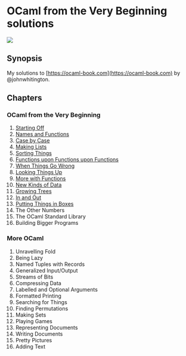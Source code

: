 # OCaml from the Very Beginning solutions

![](https://github.com/rizo/awesome-ocaml/raw/master/colour-logo.png)

## Synopsis

My solutions to [https://ocaml-book.com](https://ocaml-book.com) by @johnwhitington.

## Chapters

### OCaml from the Very Beginning

1. [Starting Off](/book/ocaml-from-the-very-beginning/starting-off.md)
1. [Names and Functions](/book/ocaml-from-the-very-beginning/names-and-functions.md)
1. [Case by Case](/book/ocaml-from-the-very-beginning/case-by-case.md)
1. [Making Lists](/book/ocaml-from-the-very-beginning/making-lists.md)
1. [Sorting Things](/book/ocaml-from-the-very-beginning/sorting-things.md)
1. [Functions upon Functions upon Functions](/book/ocaml-from-the-very-beginning/functions-upon-functions-upon-functions.md)
1. [When Things Go Wrong](/book/ocaml-from-the-very-beginning/when-things-go-wrong.md)
1. [Looking Things Up](/book/ocaml-from-the-very-beginning/looking-things-up.md)
1. [More with Functions](/book/ocaml-from-the-very-beginning/more-with-functions.md)
1. [New Kinds of Data](/book/ocaml-from-the-very-beginning/new-kinds-of-data.md)
1. [Growing Trees](/book/ocaml-from-the-very-beginning/growing-trees.md)
1. [In and Out](/book/ocaml-from-the-very-beginning/in-and-out.md)
1. [Putting Things in Boxes](/book/ocaml-from-the-very-beginning/putting-things-in-boxes.md)
1. The Other Numbers
1. The OCaml Standard Library
1. Building Bigger Programs

### More OCaml

1. Unravelling Fold
1. Being Lazy
1. Named Tuples with Records
1. Generalized Input/Output
1. Streams of Bits
1. Compressing Data
1. Labelled and Optional Arguments
1. Formatted Printing
1. Searching for Things
1. Finding Permutations
1. Making Sets
1. Playing Games
1. Representing Documents
1. Writing Documents
1. Pretty Pictures
1. Adding Text
